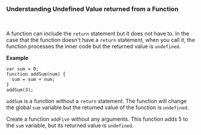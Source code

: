 ### **Understanding Undefined Value returned from a Function**

<br>

A function can include the `return` statement but it does not have to. In the case that the function doesn't have a `return` statement, when you call it, the function processes the inner code but the returned value is `undefined`.

**Example**

```
var sum = 0;
function addSum(num) {
  sum = sum + num;
}
addSum(3);
```

`addSum` is a function without a `return` statement. The function will change the global `sum` variable but the returned value of the function is `undefined`.

Create a function `addFive` without any arguments. This function adds 5 to the `sum` variable, but its returned value is `undefined`.
